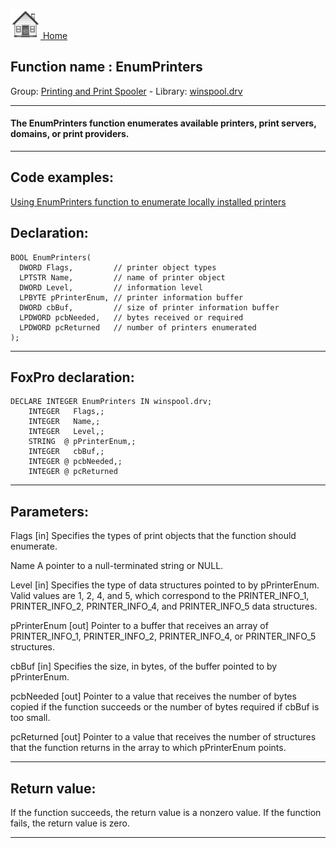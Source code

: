 [<img src="../../images/home.png"> Home ](https://github.com/VFPX/Win32API)  

## Function name : EnumPrinters
Group: [Printing and Print Spooler](../../functions_group.md#Printing_and_Print_Spooler)  -  Library: [winspool.drv](../../libraries.md#winspool.drv)  
***  


#### The EnumPrinters function enumerates available printers, print servers, domains, or print providers.
***  


## Code examples:
[Using EnumPrinters function to enumerate locally installed printers](../../samples/sample_146.md)  

## Declaration:
```foxpro  
BOOL EnumPrinters(
  DWORD Flags,         // printer object types
  LPTSTR Name,         // name of printer object
  DWORD Level,         // information level
  LPBYTE pPrinterEnum, // printer information buffer
  DWORD cbBuf,         // size of printer information buffer
  LPDWORD pcbNeeded,   // bytes received or required
  LPDWORD pcReturned   // number of printers enumerated
);  
```  
***  


## FoxPro declaration:
```foxpro  
DECLARE INTEGER EnumPrinters IN winspool.drv;
	INTEGER   Flags,;
	INTEGER   Name,;
	INTEGER   Level,;
	STRING  @ pPrinterEnum,;
	INTEGER   cbBuf,;
	INTEGER @ pcbNeeded,;
	INTEGER @ pcReturned  
```  
***  


## Parameters:
Flags 
[in] Specifies the types of print objects that the function should enumerate. 

Name
A pointer to a null-terminated string or NULL.

Level 
[in] Specifies the type of data structures pointed to by pPrinterEnum. Valid values are 1, 2, 4, and 5, which correspond to the PRINTER_INFO_1, PRINTER_INFO_2, PRINTER_INFO_4, and PRINTER_INFO_5 data structures. 

pPrinterEnum 
[out] Pointer to a buffer that receives an array of PRINTER_INFO_1, PRINTER_INFO_2, PRINTER_INFO_4, or PRINTER_INFO_5 structures. 

cbBuf 
[in] Specifies the size, in bytes, of the buffer pointed to by pPrinterEnum.

pcbNeeded 
[out] Pointer to a value that receives the number of bytes copied if the function succeeds or the number of bytes required if cbBuf is too small. 

pcReturned 
[out] Pointer to a value that receives the number of structures that the function returns in the array to which pPrinterEnum points.  
***  


## Return value:
If the function succeeds, the return value is a nonzero value. If the function fails, the return value is zero. 
  
***  

